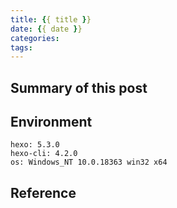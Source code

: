 ```yaml
---
title: {{ title }}
date: {{ date }}
categories:
tags:
---
```


## Summary of this post


## Environment
```
hexo: 5.3.0
hexo-cli: 4.2.0
os: Windows_NT 10.0.18363 win32 x64
```


## Reference